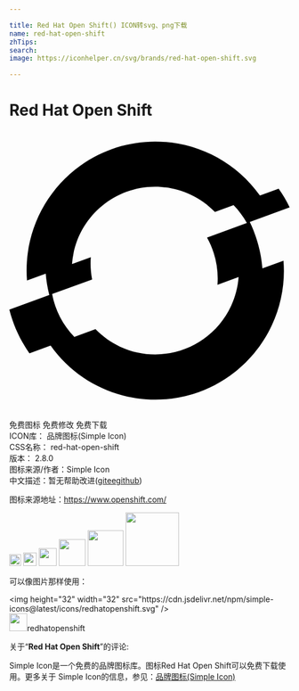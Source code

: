 ```yaml
---

title: Red Hat Open Shift() ICON转svg、png下载
name: red-hat-open-shift
zhTips: 
search: 
image: https://iconhelper.cn/svg/brands/red-hat-open-shift.svg

---
```


# Red Hat Open Shift  <small style="font-size: 60%;font-weight: 100"></small>

<div id="svg" class="svg-wrap">
<svg role="img" viewBox="0 0 24 24" xmlns="http://www.w3.org/2000/svg"><title>Red Hat Open Shift icon</title><path d="M21.665,11.812c-0.11-1.377-0.476-2.724-1.08-3.966L24,6.599c-0.268-0.556-0.585-1.092-0.943-1.595 l-1.601,0.583c-3.534-4.95-10.412-6.098-15.363-2.565c-3.144,2.244-4.883,5.972-4.582,9.823l1.604-0.584 c0.051,0.615,0.153,1.224,0.305,1.822L0,15.335c0.338,1.339,0.922,2.604,1.721,3.731l1.812-0.659 c3.526,4.95,10.398,6.106,15.349,2.58c1.555-1.107,2.796-2.6,3.599-4.332c0.802-1.715,1.144-3.61,0.991-5.497L21.665,11.812z M16.925,9.177c0.687,1.227,0.998,2.629,0.895,4.032l1.809-0.657c-0.063,0.856-0.282,1.694-0.646,2.471 c-1.67,3.584-5.928,5.138-9.514,3.472c-0.782-0.365-1.491-0.87-2.092-1.49l-1.813,0.66c-0.979-1.01-1.64-2.285-1.903-3.667 l3.426-1.242c-0.121-0.624-0.159-1.262-0.111-1.896H6.97l-1.604,0.583c0.294-3.932,3.72-6.881,7.652-6.587 c0.868,0.065,1.716,0.288,2.504,0.658V5.508c0.778,0.364,1.483,0.867,2.082,1.483l1.599-0.582c0.002,0.002,0.004,0.003,0.006,0.005 c0.441,0.454,0.82,0.965,1.128,1.518L16.925,9.177z"/></svg>
</div>
<detail full-name='red-hat-open-shift'></detail>

<div class="detail-page">
<p>
<span><span class="badge-success badge">免费图标</span> <span class="badge-success badge">免费修改</span>  <span class="badge-success badge">免费下载</span> </span>
<br/>
<span>
ICON库：
<span class="badge-secondary badge">品牌图标(Simple Icon)</span> 
</span>
<br/>
<span>
CSS名称：
<span class="badge-secondary badge">red-hat-open-shift</span> 
</span>

<br/>
<span>
版本：
<span class="badge-secondary badge">2.8.0</span> 
</span>
<br/>
<span>图标来源/作者：<span class="badge-light badge">Simple Icon</span></span> 
<br/>
<span class="zh-detail">中文描述：暂无<span class="help-link"><span>帮助改进</span>(<a href="https://gitee.com/liuwave/icon-helper/edit/master/json/brands/red-hat-open-shift.json" target="_blank" rel="noopener noreferrer">gitee</a><a href="https://github.com/liuwave/icon-helper/edit/master/json/brands/red-hat-open-shift.json" target="_blank" rel="noopener noreferrer">github</a></span>)</span><br/>
</p>
</div><div class="description description alert alert-light"><p>图标来源地址：<a href="https://www.openshift.com/" target="_blank" rel="noopener noreferrer">https://www.openshift.com/</a></p></div>
<div class="alert alert-dark">
<img height="21" width="21" src="https://cdn.jsdelivr.net/npm/simple-icons@latest/icons/redhatopenshift.svg" />
<img height="24" width="24" src="https://cdn.jsdelivr.net/npm/simple-icons@latest/icons/redhatopenshift.svg" />
<img height="32" width="32" src="https://cdn.jsdelivr.net/npm/simple-icons@latest/icons/redhatopenshift.svg" />
<img height="48" width="48" src="https://cdn.jsdelivr.net/npm/simple-icons@latest/icons/redhatopenshift.svg" />
<img height="64" width="64" src="https://cdn.jsdelivr.net/npm/simple-icons@latest/icons/redhatopenshift.svg" />
<img height="96" width="96" src="https://cdn.jsdelivr.net/npm/simple-icons@latest/icons/redhatopenshift.svg" />

</div>
<div>
  <p>可以像图片那样使用：    
  </p>
  <div class="alert alert-primary" style="font-size: 14px">
    &lt;img height="32" width="32" src="https://cdn.jsdelivr.net/npm/simple-icons@latest/icons/redhatopenshift.svg" /&gt;
    <copy-btn content='<img height="32" width="32" src="https://cdn.jsdelivr.net/npm/simple-icons@latest/icons/redhatopenshift.svg" />'></copy-btn>
  </div>
  <div class="alert alert-secondary">
    <img height="32" width="32" src="https://cdn.jsdelivr.net/npm/simple-icons@latest/icons/redhatopenshift.svg" />redhatopenshift
    <copy-btn content="redhatopenshift" btn-title="复制图标名称"></copy-btn>
  </div>
</div>
<div class="icon-detail__container">
<p>关于“<b>Red Hat Open Shift</b>”的评论:</p>
</div>
<Vssue title="关于“Red Hat Open Shift”的评论" />
<div><p>Simple Icon是一个免费的品牌图标库。图标Red Hat Open Shift可以免费下载使用。更多关于  Simple Icon的信息，参见：<a target="_blank" href="https://iconhelper.cn/brands.html">品牌图标(Simple Icon)</a>
</p></div>
